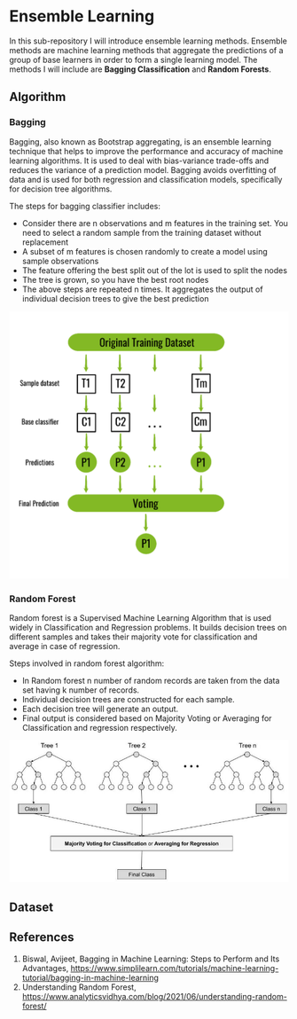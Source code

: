 # Ensemble Learning
In this sub-repository I will introduce ensemble learning methods. Ensemble methods are machine learning methods that aggregate the predictions of a group of base learners in order to form a single learning model. The methods I will include are **Bagging Classification** and **Random Forests**.

## Algorithm
### Bagging
Bagging, also known as Bootstrap aggregating, is an ensemble learning technique that helps to improve the performance and accuracy of machine learning algorithms. It is used to deal with bias-variance trade-offs and reduces the variance of a prediction model. Bagging avoids overfitting of data and is used for both regression and classification models, specifically for decision tree algorithms.

The steps for bagging classifier includes: 
- Consider there are n observations and m features in the training set. You need to select a random sample from the training dataset without replacement
- A subset of m features is chosen randomly to create a model using sample observations
- The feature offering the best split out of the lot is used to split the nodes
- The tree is grown, so you have the best root nodes
- The above steps are repeated n times. It aggregates the output of individual decision trees to give the best prediction

<p align="center">
<img src="https://github.com/yw110-1/INDE-577/blob/main/Supervised%20Learning/Perceptron/image/bagging.png" alt="bagging" width="700"/>
</p>

### Random Forest
Random forest is a Supervised Machine Learning Algorithm that is used widely in Classification and Regression problems. It builds decision trees on different samples and takes their majority vote for classification and average in case of regression.

Steps involved in random forest algorithm:
- In Random forest n number of random records are taken from the data set having k number of records.
- Individual decision trees are constructed for each sample.
- Each decision tree will generate an output.
- Final output is considered based on Majority Voting or Averaging for Classification and regression respectively.

<p align="center">
<img src="https://github.com/yw110-1/INDE-577/blob/main/Supervised%20Learning/Perceptron/image/randomforest.jpg" alt="randomforest" width="700"/>
</p>

## Dataset

## References
1. Biswal, Avijeet, Bagging in Machine Learning: Steps to Perform and Its Advantages, https://www.simplilearn.com/tutorials/machine-learning-tutorial/bagging-in-machine-learning
2. Understanding Random Forest, https://www.analyticsvidhya.com/blog/2021/06/understanding-random-forest/
